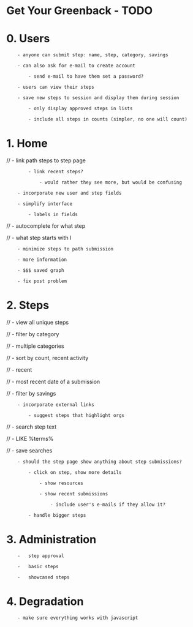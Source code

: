 Get Your Greenback - TODO
=========================

#	0.	Users
	
		- anyone can submit step: name, step, category, savings
					
		- can also ask for e-mail to create account
		
			- send e-mail to have them set a password?
			
		- users can view their steps
		
		- save new steps to session and display them during session
		
			- only display approved steps in lists
			
			- include all steps in counts (simpler, no one will count)


#	1.	Home
	
//		- link path steps to step page

			- link recent steps?
				
				- would rather they see more, but would be confusing
		
		- incorporate new user and step fields
		
		- simplify interface
		
			- labels in fields
			
//			- autocomplete for what step
			
//			- what step starts with I
		
		- minimize steps to path submission
		
		- more information
		
		- $$$ saved graph
		
		- fix post problem
		
		
#	2.	Steps
	
//		- view all unique steps
		
//			- filter by category
			
//				- multiple categories
			
//			- sort by count, recent activity
			
//				- recent
				
//					- most recent date of a submission
					
//			- filter by savings
			
		- incorporate external links
	
			- suggest steps that highlight orgs
	
//		- search step text
		
//				- LIKE %terms%				
			
//			- save searches
			
		- should the step page show anything about step submissions?
		
			- click on step, show more details
			
				- show resources
				
				- show recent submissions

					- include user's e-mails if they allow it?
			
			- handle bigger steps
		
#	3.	Administration
	
		-	step approval
		
		-	basic steps
		
		-	showcased steps
		
		
#	4.	Degradation
	
		- make sure everything works with javascript